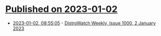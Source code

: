# [Published on 2023-01-02](index.md)

* [2023-01-02, 08:55:05](https://lobste.rs/s/lvrvqe/distrowatch_weekly_issue_1000_2_january) - [DistroWatch Weekly, Issue 1000, 2 January 2023](https://distrowatch.com/weekly-mobile.php?issue=20230102)
